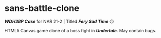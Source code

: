 # sans-battle-clone

**_WDH3BP Case_** for NAR 21-2 | Titled **_Fery Sad Time_** 😥

HTML5 Canvas game clone of a boss fight in **_Undertale_**. May contain bugs.
